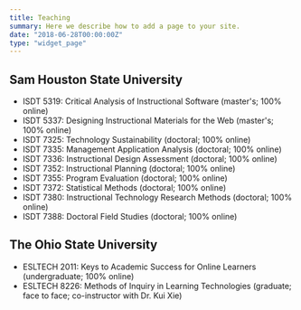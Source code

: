 ```yaml
---
title: Teaching
summary: Here we describe how to add a page to your site.
date: "2018-06-28T00:00:00Z"
type: "widget_page" 
---
```


## __Sam Houston State University__  
* ISDT 5319: Critical Analysis of Instructional Software (master's; 100% online) 
* ISDT 5337: Designing Instructional Materials for the Web (master's; 100% online) 
* ISDT 7325: Technology Sustainability (doctoral; 100% online) 
* ISDT 7335: Management Application Analysis (doctoral; 100% online)  
* ISDT 7336: Instructional Design Assessment (doctoral; 100% online) 
* ISDT 7352: Instructional Planning (doctoral; 100% online)   
* ISDT 7355: Program Evaluation (doctoral; 100% online)  
* ISDT 7372: Statistical Methods (doctoral; 100% online)  
* ISDT 7380: Instructional Technology Research Methods (doctoral; 100% online)  
* ISDT 7388: Doctoral Field Studies (doctoral; 100% online)  

## __The Ohio State University__  
* ESLTECH 2011: Keys to Academic Success for Online Learners (undergraduate; 100% online)  
* ESLTECH 8226: Methods of Inquiry in Learning Technologies (graduate; face to face; co-instructor with Dr. Kui Xie)  
